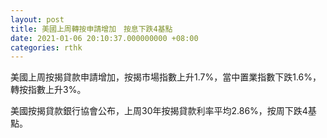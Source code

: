 ```yaml
---
layout: post
title: 美國上周轉按申請增加　按息下跌4基點
date: 2021-01-06 20:10:37.000000000 +08:00
categories: rthk
---
```


美國上周按揭貸款申請增加，按揭市場指數上升1.7%，當中置業指數下跌1.6%，轉按指數上升3%。

美國按揭貸款銀行協會公布，上周30年按揭貸款利率平均2.86%，按周下跌4基點。
